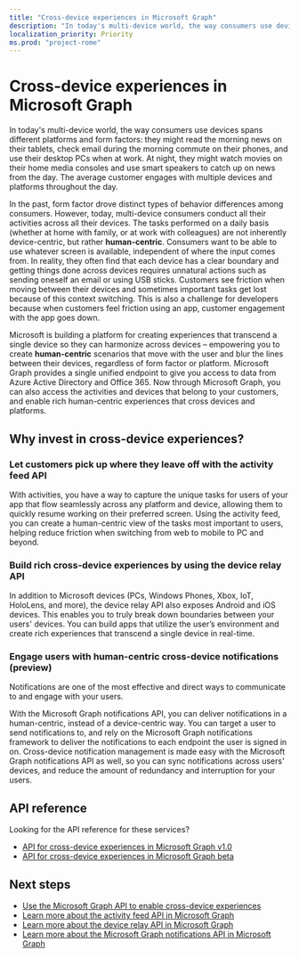 ```yaml
---
title: "Cross-device experiences in Microsoft Graph"
description: "In today's multi-device world, the way consumers use devices spans different platforms and form factors: they might read the morning news on their tablets, check email during the morning commute on their phones, and use their desktop PCs when at work. At night, they might watch movies on their home media consoles and use smart speakers to catch up on news from the day. The average customer engages with multiple devices and platforms throughout the day. "
localization_priority: Priority
ms.prod: "project-rome"
---
```


# Cross-device experiences in Microsoft Graph

In today's multi-device world, the way consumers use devices spans different platforms and form factors: they might read the morning news on their tablets, check email during the morning commute on their phones, and use their desktop PCs when at work. At night, they might watch movies on their home media consoles and use smart speakers to catch up on news from the day. The average customer engages with multiple devices and platforms throughout the day. 

In the past, form factor drove distinct types of behavior differences among consumers. However, today, multi-device consumers conduct all their activities across all their devices. The tasks performed on a daily basis (whether at home with family, or at work with colleagues) are not inherently device-centric, but rather **human-centric**. Consumers want to be able to use whatever screen is available, independent of where the input comes from. In reality, they often find that each device has a clear boundary and getting things done across devices requires unnatural actions such as sending oneself an email or using USB sticks. Customers see friction when moving between their devices and sometimes important tasks get lost because of this context switching. This is also a challenge for developers because when customers feel friction using an app, customer engagement with the app goes down.

Microsoft is building a platform for creating experiences that transcend a single device so they can harmonize across devices – empowering you to create **human-centric** scenarios that move with the user and blur the lines between their devices, regardless of form factor or platform. Microsoft Graph provides a single unified endpoint to give you access to data from Azure Active Directory and Office 365. Now through Microsoft Graph, you can also access the activities and devices that belong to your customers, and enable rich human-centric experiences that cross devices and platforms. 

## Why invest in cross-device experiences?

### Let customers pick up where they leave off with the activity feed API 
With activities, you have a way to capture the unique tasks for users of your app that flow seamlessly across any platform and device, allowing them to quickly resume working on their preferred screen. Using the activity feed, you can create a human-centric view of the tasks most important to users, helping reduce friction when switching from web to mobile to PC and beyond. 

### Build rich cross-device experiences by using the device relay API 
In addition to Microsoft devices (PCs, Windows Phones, Xbox, IoT, HoloLens, and more), the device relay API also exposes Android and iOS devices. This enables you to truly break down boundaries between your users' devices. You can build apps that utilize the user’s environment and create rich experiences that transcend a single device in real-time. 

### Engage users with human-centric cross-device notifications (preview)

Notifications are one of the most effective and direct ways to communicate to and engage with your users. 

With the Microsoft Graph notifications API, you can deliver notifications in a human-centric, instead of a device-centric way. You can target a user to send notifications to, and rely on the Microsoft Graph notifications framework to deliver the notifications to each endpoint the user is signed in on. Cross-device notification management is made easy with the Microsoft Graph notifications API as well, so you can sync notifications across users' devices, and reduce the amount of redundancy and interruption for your users. 

## API reference
Looking for the API reference for these services?

- [API for cross-device experiences in Microsoft Graph v1.0](/graph/api/resources/project-rome-overview?view=graph-rest-1.0)
- [API for cross-device experiences in Microsoft Graph beta](/graph/api/resources/project-rome-overview?view=graph-rest-beta)


## Next steps

- [Use the Microsoft Graph API to enable cross-device experiences](/graph/api/resources/cross-device-reference-overview?view=graph-rest-1.0)
- [Learn more about the activity feed API in Microsoft Graph](activity-feed-concept-overview.md)
- [Learn more about the device relay API in Microsoft Graph](device-relay-concept-overview.md)
- [Learn more about the Microsoft Graph notifications API in Microsoft Graph](notifications-concept-overview.md)
